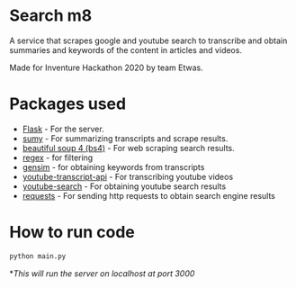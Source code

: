 # Search m8

A service that scrapes google and youtube search to transcribe and obtain summaries and keywords of the content in articles and videos. 

Made for Inventure Hackathon 2020 by team Etwas.

# Packages used

* [Flask](https://pypi.org/project/Flask/) - For the server.
* [sumy](https://pypi.org/project/sumy/) - For summarizing transcripts and scrape results.
* [beautiful soup 4 (bs4)](https://pypi.org/project/bs4/) - For web scraping search results.
* [regex](https://pypi.org/project/regex/) - for filtering
* [gensim](https://pypi.org/project/gensim/) - for obtaining keywords from transcripts
* [youtube-transcript-api](https://pypi.org/project/youtube-transcript-api/) - For transcribing youtube videos
* [youtube-search](https://pypi.org/project/youtube-search/) - For obtaining youtube search results
* [requests](https://pypi.org/project/requests/) - For sending http requests to obtain search engine results

# How to run code
```cmd
python main.py
```
**This will run the server on localhost at port 3000*
